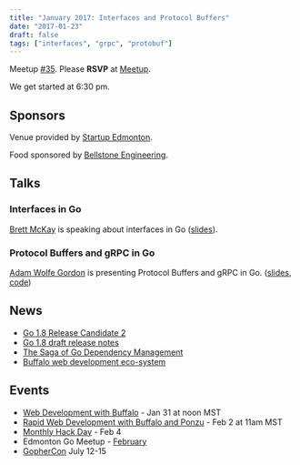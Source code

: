```yaml
---
title: "January 2017: Interfaces and Protocol Buffers"
date: "2017-01-23"
draft: false
tags: ["interfaces", "grpc", "protobuf"]
---
```

Meetup [#35](https://github.com/edmontongo/presentations/issues/53). Please **RSVP** at [Meetup](https://www.meetup.com/startupedmonton/events/236668791/).

We get started at 6:30 pm.

## Sponsors

Venue provided by [Startup Edmonton](https://www.startupedmonton.com/).

Food sponsored by [Bellstone Engineering](https://bellstone.ca/).

## Talks

### Interfaces in Go

[Brett McKay](https://github.com/mckayb24) is speaking about interfaces in Go ([slides](https://github.com/edmontongo/presentations/2017-01/simple_interface/talk.slide)).

### Protocol Buffers and gRPC in Go

[Adam Wolfe Gordon](https://github.com/adamwg) is presenting Protocol Buffers and gRPC in Go. ([slides](https://github.com/edmontongo/presentations/2017-01/protobufs-and-grpc/grpc.slide), [code](https://github.com/adamwg/proto-example))

## News

- [Go 1.8 Release Candidate 2](https://groups.google.com/forum/#!topic/golang-announce/iI13Nx0BP2E)
- [Go 1.8 draft release notes](https://beta.golang.org/doc/go1.8)
- [The Saga of Go Dependency Management](https://blog.gopheracademy.com/advent-2016/saga-go-dependency-management/)
- [Buffalo web development eco-system](http://gobuffalo.io/)

## Events

- [Web Development with Buffalo](https://www.bigmarker.com/gopheracademy/Introduction-to-Buffalo-Web-Development-in-Go) - Jan 31 at noon MST
- [Rapid Web Development with Buffalo and Ponzu](https://www.bigmarker.com/gopheracademy/Rapid-Web-Development-with-Buffalo-and-Ponzu) - Feb 2 at 11am MST
- [Monthly Hack Day](https://www.meetup.com/startupedmonton/events/qvnfrlywdbgb/) - Feb 4
- Edmonton Go Meetup - [February](/meetup/2017-02/)
- [GopherCon](https://gophercon.com/) July 12-15
